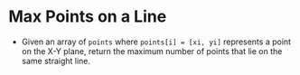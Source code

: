 # Max Points on a Line

- Given an array of `points` where `points[i] = [xi, yi]` represents a point on the X-Y plane, return the maximum number of points that lie on the same straight line.
